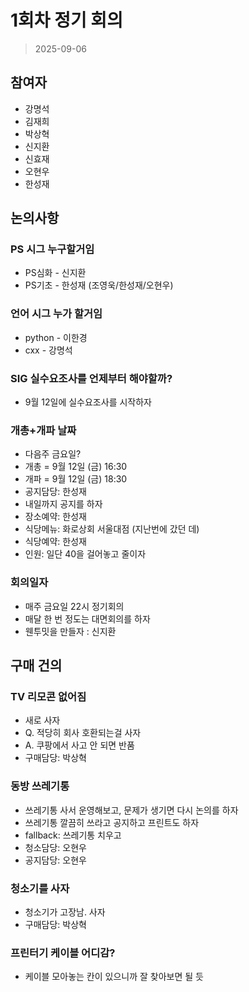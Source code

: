 
# 1회차 정기 회의

> 2025-09-06

## 참여자
- 강명석
- 김재희
- 박상혁
- 신지환
- 신효재
- 오현우
- 한성재

## 논의사항

### PS 시그 누구할거임
- PS심화 - 신지환
- PS기초 - 한성재 (조영욱/한성재/오현우)

### 언어 시그 누가 할거임
- python - 이한경
- cxx - 강명석

### SIG 실수요조사를 언제부터 해야할까?
- 9월 12일에 실수요조사를 시작하자

### 개총+개파 날짜
- 다음주 금요일?
- 개총 = 9월 12일 (금) 16:30
- 개파 = 9월 12일 (금) 18:30
- 공지담당: 한성재
- 내일까지 공지를 하자
- 장소예약: 한성재
- 식당메뉴: 화로상회 서울대점 (지난번에 갔던 데)
- 식당예약: 한성재 
- 인원: 일단 40을 걸어놓고 줄이자

### 회의일자
- 매주 금요일 22시 정기회의
- 매달 한 번 정도는 대면회의를 하자
- 웬투밋을 만들자 : 신지환

## 구매 건의

### TV 리모콘 없어짐
- 새로 사자
- Q. 적당히 회사 호환되는걸 사자
- A. 쿠팡에서 사고 안 되면 반품
- 구매담당: 박상혁

### 동방 쓰레기통
- 쓰레기통 사서 운영해보고, 문제가 생기면 다시 논의를 하자
- 쓰레기통 깔끔히 쓰라고 공지하고 프린트도 하자
- fallback: 쓰레기통 치우고
- 청소담당: 오현우
- 공지담당: 오현우

### 청소기를 사자
- 청소기가 고장남. 사자
- 구매담당: 박상혁

### 프린터기 케이블 어디감?
- 케이블 모아놓는 칸이 있으니까 잘 찾아보면 될 듯
